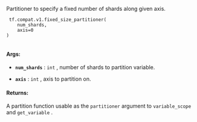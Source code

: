 Partitioner to specify a fixed number of shards along given axis.



```
 tf.compat.v1.fixed_size_partitioner(
    num_shards,
    axis=0
)
 
```



#### Args:

- **`num_shards`** :  `int` , number of shards to partition variable.

- **`axis`** :  `int` , axis to partition on.



#### Returns:
A partition function usable as the  `partitioner`  argument to
 `variable_scope`  and  `get_variable` .

